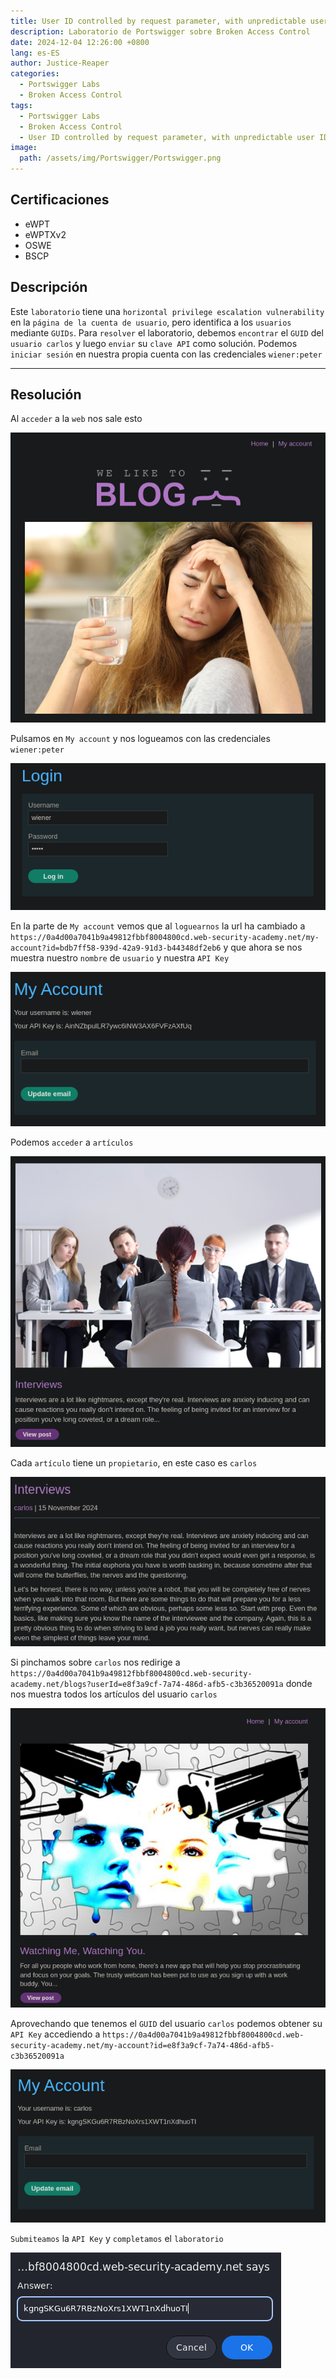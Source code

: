 ```yaml
---
title: User ID controlled by request parameter, with unpredictable user IDs
description: Laboratorio de Portswigger sobre Broken Access Control
date: 2024-12-04 12:26:00 +0800
lang: es-ES
author: Justice-Reaper
categories:
  - Portswigger Labs
  - Broken Access Control
tags:
  - Portswigger Labs
  - Broken Access Control
  - User ID controlled by request parameter, with unpredictable user IDs
image:
  path: /assets/img/Portswigger/Portswigger.png
---
```


## Certificaciones

- eWPT
- eWPTXv2
- OSWE
- BSCP
  
## Descripción

Este `laboratorio` tiene una `horizontal privilege escalation vulnerability` en la `página de la cuenta de usuario`, pero identifica a los `usuarios` mediante `GUIDs`. Para `resolver` el laboratorio, debemos `encontrar` el `GUID` del `usuario carlos` y luego `enviar` su `clave API` como solución. Podemos `iniciar sesión` en nuestra propia cuenta con las credenciales `wiener:peter`

---

## Resolución

Al `acceder` a la `web` nos sale esto

![](/assets/img/Broken-Access-Control-Lab-6/image_1.png)

Pulsamos en `My account` y nos logueamos con las credenciales `wiener:peter`

![](/assets/img/Broken-Access-Control-Lab-6/image_2.png)

En la parte de `My account` vemos que al `loguearnos` la url ha cambiado a `https://0a4d00a7041b9a49812fbbf8004800cd.web-security-academy.net/my-account?id=bdb7ff58-939d-42a9-91d3-b44348df2eb6` y que ahora se nos muestra nuestro `nombre` de `usuario` y nuestra `API Key`

![](/assets/img/Broken-Access-Control-Lab-6/image_3.png)

Podemos `acceder` a `artículos`

![](/assets/img/Broken-Access-Control-Lab-6/image_4.png)

Cada `artículo` tiene un `propietario`, en este caso es `carlos`

![](/assets/img/Broken-Access-Control-Lab-6/image_5.png)

Si pinchamos sobre `carlos` nos redirige a `https://0a4d00a7041b9a49812fbbf8004800cd.web-security-academy.net/blogs?userId=e8f3a9cf-7a74-486d-afb5-c3b36520091a` donde nos muestra todos los artículos del usuario `carlos`

![](/assets/img/Broken-Access-Control-Lab-6/image_6.png)

Aprovechando que tenemos el `GUID` del usuario `carlos` podemos obtener su `API Key` accediendo a `https://0a4d00a7041b9a49812fbbf8004800cd.web-security-academy.net/my-account?id=e8f3a9cf-7a74-486d-afb5-c3b36520091a`

![](/assets/img/Broken-Access-Control-Lab-6/image_7.png)

`Submiteamos` la  `API Key` y `completamos` el `laboratorio`

![](/assets/img/Broken-Access-Control-Lab-6/image_8.png)
